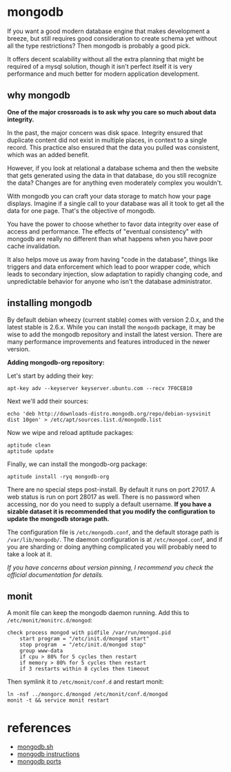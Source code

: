 
# mongodb

If you want a good modern database engine that makes development a breeze, but still requires good consideration to create schema yet without all the type restrictions?  Then mongodb is probably a good pick.

It offers decent scalability without all the extra planning that might be required of a mysql solution, though it isn't perfect itself it is very performance and much better for modern application development.


## why mongodb

**One of the major crossroads is to ask why you care so much about data integrity.**

In the past, the major concern was disk space.  Integrity ensured that duplicate content did not exist in multiple places, in context to a single record.  This practice also ensured that the data you pulled was consistent, which was an added benefit.

However, if you look at relational a database schema and then the website that gets generated using the data in that database, do you still recognize the data?  Changes are for anything even moderately complex you wouldn't.

With mongodb you can craft your data storage to match how your page displays.  Imagine if a single call to your database was all it took to get all the data for one page.  That's the objective of mongodb.

You have the power to choose whether to favor data integrity over ease of access and performance.  The effects of "eventual consistency" with mongodb are really no different than what happens when you have poor cache invalidation.

It also helps move us away from having "code in the database", things like triggers and data enforcement which lead to poor wrapper code, which leads to secondary injection, slow adaptation to rapidly changing code, and unpredictable behavior for anyone who isn't the database administrator.


## installing mongodb

By default debian wheezy (current stable) comes with version 2.0.x, and the latest stable is 2.6.x.  While you can install the `mongodb` package, it may be wise to add the mongodb repository and install the latest version.  There are many performance improvements and features introduced in the newer version.

**Adding mongodb-org repository:**

Let's start by adding their key:

    apt-key adv --keyserver keyserver.ubuntu.com --recv 7F0CEB10

Next we'll add their sources:

    echo 'deb http://downloads-distro.mongodb.org/repo/debian-sysvinit dist 10gen' > /etc/apt/sources.list.d/mongodb.list

Now we wipe and reload aptitude packages:

    aptitude clean
    aptitude update

Finally, we can install the mongodb-org package:

    aptitude install -ryq mongodb-org

There are no special steps post-install.  By default it runs on port 27017.  A web status is run on port 28017 as well.  There is no password when accessing, nor do you need to supply a default username.  **If you have a sizable dataset it is recommended that you modify the configuration to update the mongodb storage path.**

The configuration file is `/etc/mongodb.conf`, and the default storage path is `/var/lib/mongodb/`.  The daemon configuration is at `/etc/mongod.conf`, and if you are sharding or doing anything complicated you will probably need to take a look at it.

_If you have concerns about version pinning, I recommend you check the official documentation for details._


## monit

A monit file can keep the mongodb daemon running.  Add this to `/etc/monit/monitrc.d/mongod`:

    check process mongod with pidfile /var/run/mongod.pid
        start program = "/etc/init.d/mongod start"
        stop program  = "/etc/init.d/mongod stop"
        group www-data
        if cpu > 80% for 5 cycles then restart
        if memory > 80% for 5 cycles then restart
        if 3 restarts within 8 cycles then timeout

Then symlink it to `/etc/monit/conf.d` and restart monit:

    ln -nsf ../mongorc.d/mongod /etc/monit/conf.d/mongod
    monit -t && service monit restart


# references

- [mongodb.sh](../../../scripts/linux/web/mongodb.sh)
- [mongodb instructions](http://docs.mongodb.org/manual/tutorial/install-mongodb-on-debian/)
- [mongodb ports](http://docs.mongodb.org/manual/reference/default-mongodb-port/)
